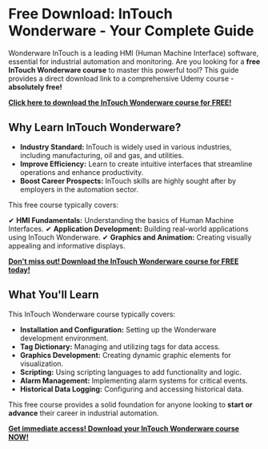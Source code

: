 # Free Download: InTouch Wonderware - Your Complete Guide

Wonderware InTouch is a leading HMI (Human Machine Interface) software, essential for industrial automation and monitoring. Are you looking for a **free InTouch Wonderware course** to master this powerful tool? This guide provides a direct download link to a comprehensive Udemy course - **absolutely free!**

[**Click here to download the InTouch Wonderware course for FREE!**](https://udemywork.com/in-touch-wonderware)

## Why Learn InTouch Wonderware?

*   **Industry Standard:** InTouch is widely used in various industries, including manufacturing, oil and gas, and utilities.
*   **Improve Efficiency:** Learn to create intuitive interfaces that streamline operations and enhance productivity.
*   **Boost Career Prospects:** InTouch skills are highly sought after by employers in the automation sector.

This free course typically covers:

✔ **HMI Fundamentals:** Understanding the basics of Human Machine Interfaces.
✔ **Application Development:** Building real-world applications using InTouch Wonderware.
✔ **Graphics and Animation:** Creating visually appealing and informative displays.

[**Don't miss out! Download the InTouch Wonderware course for FREE today!**](https://udemywork.com/in-touch-wonderware)

## What You'll Learn

This InTouch Wonderware course typically covers:

*   **Installation and Configuration:** Setting up the Wonderware development environment.
*   **Tag Dictionary:** Managing and utilizing tags for data access.
*   **Graphics Development:** Creating dynamic graphic elements for visualization.
*   **Scripting:** Using scripting languages to add functionality and logic.
*   **Alarm Management:** Implementing alarm systems for critical events.
*   **Historical Data Logging:** Configuring and accessing historical data.

This free course provides a solid foundation for anyone looking to **start or advance** their career in industrial automation.

[**Get immediate access! Download your InTouch Wonderware course NOW!**](https://udemywork.com/in-touch-wonderware)
